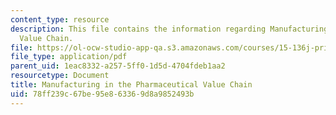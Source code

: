 ```yaml
---
content_type: resource
description: This file contains the information regarding Manufacturing in the Pharmaceutical
  Value Chain.
file: https://ol-ocw-studio-app-qa.s3.amazonaws.com/courses/15-136j-principles-and-practice-of-drug-development-fall-2013/78ff239c67be95e863369d8a9852493b_MIT15_136JF13_Lec12_Manu.pdf
file_type: application/pdf
parent_uid: 1eac8332-a257-5ff0-1d5d-4704fdeb1aa2
resourcetype: Document
title: Manufacturing in the Pharmaceutical Value Chain
uid: 78ff239c-67be-95e8-6336-9d8a9852493b
---
```

